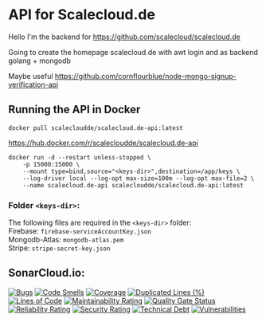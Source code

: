 # API for Scalecloud.de
Hello I'm the backend for https://github.com/scalecloud/scalecloud.de

Going to create the homepage scalecloud.de with awt login and as backend golang + mongodb

Maybe useful https://github.com/cornflourblue/node-mongo-signup-verification-api

## Running the API in Docker
```
docker pull scalecloudde/scalecloud.de-api:latest
```
https://hub.docker.com/r/scalecloudde/scalecloud.de-api
```
docker run -d --restart unless-stopped \
    -p 15000:15000 \
    --mount type=bind,source="<keys-dir>",destination=/app/keys \
    --log-driver local --log-opt max-size=100m --log-opt max-file=2 \
    --name scalecloud.de-api scalecloudde/scalecloud.de-api:latest
```
### Folder `<keys-dir>`:
The following files are required in the `<keys-dir>` folder:<br>
Firebase: `firebase-serviceAccountKey.json`<br>
Mongodb-Atlas: `mongodb-atlas.pem`<br>
Stripe: `stripe-secret-key.json`<br>
## SonarCloud.io:
[![Bugs](https://sonarcloud.io/api/project_badges/measure?project=scalecloud_scalecloud.de-api&metric=bugs)](https://sonarcloud.io/summary/new_code?id=scalecloud_scalecloud.de-api)
[![Code Smells](https://sonarcloud.io/api/project_badges/measure?project=scalecloud_scalecloud.de-api&metric=code_smells)](https://sonarcloud.io/summary/new_code?id=scalecloud_scalecloud.de-api)
[![Coverage](https://sonarcloud.io/api/project_badges/measure?project=scalecloud_scalecloud.de-api&metric=coverage)](https://sonarcloud.io/summary/new_code?id=scalecloud_scalecloud.de-api)
[![Duplicated Lines (%)](https://sonarcloud.io/api/project_badges/measure?project=scalecloud_scalecloud.de-api&metric=duplicated_lines_density)](https://sonarcloud.io/summary/new_code?id=scalecloud_scalecloud.de-api)
[![Lines of Code](https://sonarcloud.io/api/project_badges/measure?project=scalecloud_scalecloud.de-api&metric=ncloc)](https://sonarcloud.io/summary/new_code?id=scalecloud_scalecloud.de-api)
[![Maintainability Rating](https://sonarcloud.io/api/project_badges/measure?project=scalecloud_scalecloud.de-api&metric=sqale_rating)](https://sonarcloud.io/summary/new_code?id=scalecloud_scalecloud.de-api)
[![Quality Gate Status](https://sonarcloud.io/api/project_badges/measure?project=scalecloud_scalecloud.de-api&metric=alert_status)](https://sonarcloud.io/summary/new_code?id=scalecloud_scalecloud.de-api)
[![Reliability Rating](https://sonarcloud.io/api/project_badges/measure?project=scalecloud_scalecloud.de-api&metric=reliability_rating)](https://sonarcloud.io/summary/new_code?id=scalecloud_scalecloud.de-api)
[![Security Rating](https://sonarcloud.io/api/project_badges/measure?project=scalecloud_scalecloud.de-api&metric=security_rating)](https://sonarcloud.io/summary/new_code?id=scalecloud_scalecloud.de-api)
[![Technical Debt](https://sonarcloud.io/api/project_badges/measure?project=scalecloud_scalecloud.de-api&metric=sqale_index)](https://sonarcloud.io/summary/new_code?id=scalecloud_scalecloud.de-api)
[![Vulnerabilities](https://sonarcloud.io/api/project_badges/measure?project=scalecloud_scalecloud.de-api&metric=vulnerabilities)](https://sonarcloud.io/summary/new_code?id=scalecloud_scalecloud.de-api)
